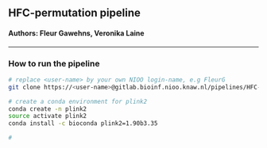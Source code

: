 ## HFC-permutation pipeline

#### Authors: Fleur Gawehns, Veronika Laine

------------------------------------------

### How to run the pipeline
```bash
# replace <user-name> by your own NIOO login-name, e.g FleurG
git clone https://<user-name>@gitlab.bioinf.nioo.knaw.nl/pipelines/HFC-permutation.git

# create a conda environment for plink2
conda create -n plink2
source activate plink2
conda install -c bioconda plink2=1.90b3.35

# 